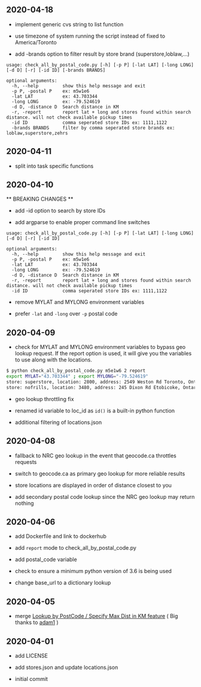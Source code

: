 ## 2020-04-18

* implement generic cvs string to list function 

* use timezone of system running the script instead of fixed to America/Toronto

* add -brands option to filter result by store brand (superstore,loblaw,...)

```
usage: check_all_by_postal_code.py [-h] [-p P] [-lat LAT] [-long LONG] [-d D] [-r] [-id ID] [-brands BRANDS]

optional arguments:
  -h, --help         show this help message and exit
  -p P, -postal P    ex: m5w1e6
  -lat LAT           ex: 43.703344
  -long LONG         ex: -79.524619
  -d D, -distance D  Search distance in KM
  -r, -report        report lat + long and stores found within search distance. will not check available pickup times
  -id ID             comma seperated store IDs ex: 1111,1122
  -brands BRANDS     filter by comma seperated store brands ex: loblaw,superstore,zehrs
```

## 2020-04-11

* split into task specific functions

## 2020-04-10

** BREAKING CHANGES **

* add -id option to search by store IDs

* add argparse to enable proper command line switches

```
usage: check_all_by_postal_code.py [-h] [-p P] [-lat LAT] [-long LONG] [-d D] [-r] [-id ID]

optional arguments:
  -h, --help         show this help message and exit
  -p P, -postal P    ex: m5w1e6
  -lat LAT           ex: 43.703344
  -long LONG         ex: -79.524619
  -d D, -distance D  Search distance in KM
  -r, -report        report lat + long and stores found within search distance. will not check available pickup times
  -id ID             comma seperated store IDs ex: 1111,1122
```
* remove MYLAT and MYLONG environment variables

* prefer `-lat` and `-long` over `-p` postal code

## 2020-04-09

* check for MYLAT and MYLONG environment variables to bypass geo lookup request. If the report option is used, it will give you the variables to use along with the locations.
```bash
$ python check_all_by_postal_code.py m5e1w6 2 report
export MYLAT="43.703344" ; export MYLONG="-79.524619"
store: superstore, location: 2800, address: 2549 Weston Rd Toronto, Ontario M9N 2A7, approx 0 KM away
store: nofrills, location: 3480, address: 245 Dixon Rd Etobicoke, Ontario M9P 2M4, approx 1 KM away
```
* geo lookup throttling fix

* renamed id variable to loc_id as `id()` is a built-in python function

* additional filtering of locations.json

## 2020-04-08

* fallback to NRC geo lookup in the event that geocode.ca throttles requests

* switch to geocode.ca as primary geo lookup for more reliable results

* store locations are displayed in order of distance closest to you 

* add secondary postal code lookup since the NRC geo lookup may return nothing

## 2020-04-06

* add Dockerfile and link to dockerhub

* add `report` mode to check_all_by_postal_code.py

* add postal_code variable

* check to ensure a minimum python version of 3.6 is being used

* change base_url to a dictionary lookup

## 2020-04-05

* merge [Lookup by PostCode / Specify Max Dist in KM feature](https://github.com/shmick/pcexpress-pickup/pull/1) ( Big thanks to [adam1](https://github.com/1adam) )

## 2020-04-01

* add LICENSE

* add stores.json and update locations.json

* initial commit